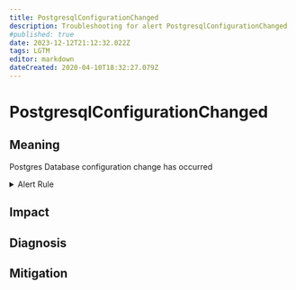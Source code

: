 ```yaml
---
title: PostgresqlConfigurationChanged
description: Troubleshooting for alert PostgresqlConfigurationChanged
#published: true
date: 2023-12-12T21:12:32.022Z
tags: LGTM
editor: markdown
dateCreated: 2020-04-10T18:32:27.079Z
---
```


# PostgresqlConfigurationChanged

## Meaning
[//]: # "Short paragraph that explains what the alert means"
Postgres Database configuration change has occurred

<details>
  <summary>Alert Rule</summary>

  ```yaml
alert: PostgresqlConfigurationChanged
expr: '{__name__=~"pg_settings_.*"} != ON(__name__, instance) {__name__=~"pg_settings_([^t]|t[^r]|tr[^a]|tra[^n]|tran[^s]|trans[^a]|transa[^c]|transac[^t]|transact[^i]|transacti[^o]|transactio[^n]|transaction[^_]|transaction_[^r]|transaction_r[^e]|transaction_re[^a]|transaction_rea[^d]|transaction_read[^_]|transaction_read_[^o]|transaction_read_o[^n]|transaction_read_on[^l]|transaction_read_onl[^y]).*"} OFFSET 5m'
for: 0m
labels:
    severity: info
annotations:
    summary: Postgresql configuration changed (instance {{ $labels.instance }})
    description: |-
        Postgres Database configuration change has occurred
          VALUE = {{ $value }}
          LABELS = {{ $labels }}
    runbook: http://wiki.ringsq.io/runbook/PostgresqlConfigurationChanged

  ```
</details>


## Impact
[//]: # "What could / will happen if the alert is not addressed"



## Diagnosis
[//]: # "Steps to take to identify the cause of the problem"



## Mitigation
[//]: # "The steps necessary to resolve the alert"
